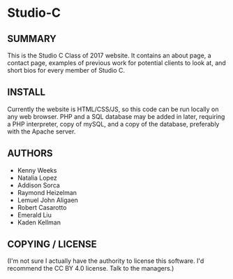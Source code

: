# Studio-C

## SUMMARY
This is the Studio C Class of 2017 website. It contains an about page, a contact page, examples of previous work for potential clients to look at, and short bios for every member of Studio C.

## INSTALL
Currently the website is HTML/CSS/JS, so this code can be run locally on any web browser. PHP and a SQL database may be added in later, requiring a PHP interpreter, copy of mySQL, and a copy of the database, preferably with the Apache server.

## AUTHORS
- Kenny Weeks
- Natalia Lopez
- Addison Sorca
- Raymond Heizelman
- Lemuel John Aligaen
- Robert Casarotto
- Emerald Liu
- Kaden Kellman


## COPYING / LICENSE
(I'm not sure I actually have the authority to license this software. I'd recommend the CC BY 4.0 license. Talk to the managers.)
